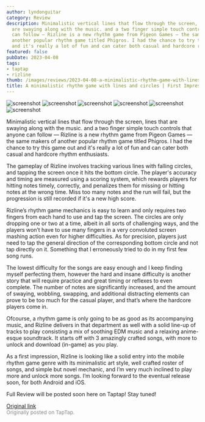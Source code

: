 ```yaml
---
author: lyndonguitar
category: Review
description: Minimalistic vertical lines that flow through the screen, lines that
  are swaying along with the music. and a two finger simple touch controls that anyone
  can follow — Rizline is a new rhythm game from Pigeon Games — the same makers of
  another popular rhythm game titled Phigros. I had the chance to try this game out
  and it's really a lot of fun and can cater both casual and hardcore rhythm enthusiasts.
featured: false
pubDate: 2023-04-08
tags:
- taptap
- rizline
thumb: /images/reviews/2023-04-08-a-minimalistic-rhythm-game-with-lines-and-circles--first-impressions---rizline-0.avif
title: A minimalistic rhythm game with lines and circles | First Impressions - Rizline
---
```


<div class="gallery">
  <img src="/images/reviews/2023-04-08-a-minimalistic-rhythm-game-with-lines-and-circles--first-impressions---rizline-0.avif" alt="screenshot" />
  <img src="/images/reviews/2023-04-08-a-minimalistic-rhythm-game-with-lines-and-circles--first-impressions---rizline-1.avif" alt="screenshot" />
  <img src="/images/reviews/2023-04-08-a-minimalistic-rhythm-game-with-lines-and-circles--first-impressions---rizline-2.avif" alt="screenshot" />
  <img src="/images/reviews/2023-04-08-a-minimalistic-rhythm-game-with-lines-and-circles--first-impressions---rizline-3.avif" alt="screenshot" />
  <img src="/images/reviews/2023-04-08-a-minimalistic-rhythm-game-with-lines-and-circles--first-impressions---rizline-4.avif" alt="screenshot" />
  <img src="/images/reviews/2023-04-08-a-minimalistic-rhythm-game-with-lines-and-circles--first-impressions---rizline-5.avif" alt="screenshot" />
</div>

Minimalistic vertical lines that flow through the screen, lines that are swaying along with the music. and a two finger simple touch controls that anyone can follow — Rizline is a new rhythm game from Pigeon Games — the same makers of another popular rhythm game titled Phigros. I had the chance to try this game out and it's really a lot of fun and can cater both casual and hardcore rhythm enthusiasts.

The gameplay of Rizline involves tracking various lines with falling circles, and tapping the screen once it hits the bottom circle. The player's accuracy and timing are measured using a scoring system, which rewards players for hitting notes timely, correctly, and penalizes them for missing or hitting notes at the wrong time. Miss too many notes and the run will fail, but the progression is still recorded if it's a new high score.

Rizline’s rhythm game mechanics is easy to learn and only requires two fingers from each hand to use and tap the screen. The circles are only dropping one or two at a time, albeit in all sorts of challenging ways, and the players won’t have to use many fingers in a very convoluted screen mashing action even for higher difficulties. As for precision, players just need to tap the general direction of the corresponding bottom circle and not tap directly on it. Something that I erroneously tried to do in my first few song runs.

The lowest difficulty for the songs are easy enough and I keep finding myself perfecting them, however the hard and insane difficulty is another story that will require practice and great timing or reflexes to even complete. The number of notes are significantly increased, and the amount of swaying, wobbling, swapping, and additional distracting elements can prove to be too much for the casual player, and that’s where the hardcore players come in.

Ofcourse, a rhythm game is only going to be as good as its accompanying music, and Rizline delivers in that department as well with a solid line-up of tracks to play consisting a mix of soothing EDM music and a relaxing anime-esque soundtrack. It starts off with 3 amazingly crafted songs, with more to unlock and download (in-game) as you play.

As a first impression, Rizline is looking like a solid entry into the mobile rhythm game genre with its minimalistic art style, well crafted roster of songs, and simple but novel mechanic, and I’m very much inclined to play more and unlock more songs. I’m looking forward to the eventual release soon, for both Android and iOS.

Full Review will be posted soon here on Taptap! Stay tuned!

[Original link](https://www.taptap.io/post/5043074)<br><span style="font-size: 0.95em; color: #888;">Originally posted on TapTap.</span>